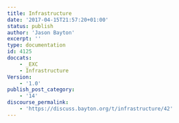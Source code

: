 ```yaml
---
title: Infrastructure
date: '2017-04-15T21:57:20+01:00'
status: publish
author: 'Jason Bayton'
excerpt: ''
type: documentation
id: 4125
doccats:
    - _EXC
    - Infrastructure
Version:
    - '1.0'
publish_post_category:
    - '14'
discourse_permalink:
    - 'https://discuss.bayton.org/t/infrastructure/42'
---
```

<!DOCTYPE html PUBLIC "-//W3C//DTD HTML 4.0 Transitional//EN" "http://www.w3.org/TR/REC-html40/loose.dtd">
<?xml encoding="UTF-8">
